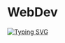 #                                                     WebDev
<a href="https://github.com/AdonisVernaliss"><img src="https://readme-typing-svg.demolab.com?font=Josefin+Sans&size=40&duration=3000&pause=500&color=360672&background=263F6800&center=true&vCenter=true&repeat=false&width=500&lines=Web+Development;2+1+B+0+3+0+1+4+5" alt="Typing SVG" /></a>
